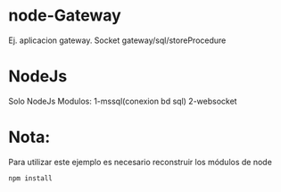 # node-Gateway
Ej. aplicacion gateway. Socket gateway/sql/storeProcedure

<h1>NodeJs</h1>
Solo NodeJs
Modulos:
1-mssql(conexion bd sql)
2-websocket

<h1>Nota:</h1>
Para utilizar este ejemplo es necesario reconstruir los módulos de node
<pre><code>npm install</pre></code>
